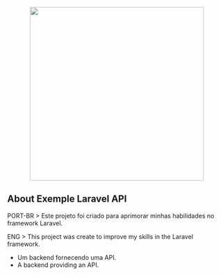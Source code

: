 <p align="center"><img src="https://res.cloudinary.com/dtfbvvkyp/image/upload/v1566331377/laravel-logolockup-cmyk-red.svg" width="400"></p>

## About Exemple Laravel API

PORT-BR > Este projeto foi criado para aprimorar minhas habilidades no framework Laravel.

ENG     > This project was create to improve my skills in the Laravel framework.

- Um backend fornecendo uma API.
- A backend providing an API.



